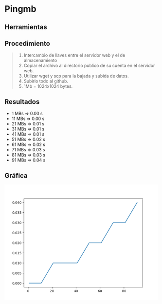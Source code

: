 # Pingmb

## Herramientas

## Procedimiento
> 1) Intercambio de llaves entre el servidor web y el de almacenamiento
> 2) Copiar el archivo al directorio publico de su cuenta en el servidor web.
> 3) Utilizar wget y scp para la bajada y subida de datos.
> 4) Subirlo todo al github.
> 5) 1Mb = 1024x1024 bytes.

## Resultados
- 1 MBs => 0.00 s
- 11 MBs => 0.00 s
- 21 MBs => 0.01 s
- 31 MBs => 0.01 s
- 41 MBs => 0.01 s
- 51 MBs => 0.02 s
- 61 MBs => 0.02 s
- 71 MBs => 0.03 s
- 81 MBs => 0.03 s
- 91 MBs => 0.04 s


## Gráfica
![](latency.png)
